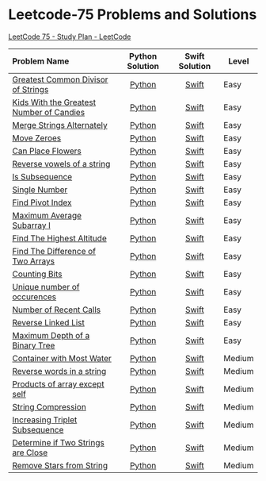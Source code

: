 # Leetcode-75 Problems and Solutions

[LeetCode 75 - Study Plan - LeetCode](https://leetcode.com/studyplan/leetcode-75/)

| Problem Name                                                                                                                                                            | Python Solution                                                          | Swift Solution                                                            | Level  |
|:----------------------------------------------------------------------------------------------------------------------------------------------------------------------- |:------------------------------------------------------------------------:|:-------------------------------------------------------------------------:| ------ |
| [Greatest Common Divisor of Strings](https://leetcode.com/problems/greatest-common-divisor-of-strings/?envType=study-plan-v2&envId=leetcode-75)                         | [Python](Python/Greatest%20Common%20Divisor%20of%20Strings.py)           | [Swift](Swift/Greatest%20Common%20Divisor%20of%20Strings.swift)           | Easy   |
| [Kids With the Greatest Number of Candies](https://leetcode.com/problems/kids-with-the-greatest-number-of-candies/description/?envType=study-plan-v2&envId=leetcode-75) | [Python](Python/Kids%20With%20the%20Greatest%20Number%20of%20Candies.py) | [Swift](Swift/Kids%20With%20the%20Greatest%20Number%20of%20Candies.swift) | Easy   |
| [Merge Strings Alternately](https://leetcode.com/problems/merge-strings-alternately/?envType=study-plan-v2&envId=leetcode-75)                                           | [Python](Python/Merge%20Strings%20Alternately.py)                        | [Swift](Swift/Merge%20Strings%20Alternately.swift)                        | Easy   |
| [Move Zeroes](https://leetcode.com/problems/move-zeroes/?envType=study-plan-v2&envId=leetcode-75)                                                                       | [Python](Python/Move%20Zeroes.py)                                        | [Swift](Swift/Move%20Zeroes.swift)                                        | Easy   |
| [Can Place Flowers](https://leetcode.com/problems/can-place-flowers/?envType=study-plan-v2&envId=leetcode-75)                                                           | [Python](Python/Can%20Place%20Flowers.py)                                | [Swift](Swift/Can%20Place%20Flowers.swift)                                | Easy   |
| [Reverse vowels of a string](https://leetcode.com/problems/reverse-vowels-of-a-string/?envType=study-plan-v2&envId=leetcode-75)                                         | [Python](Python/Reverse%20Vowels%20of%20a%20String.py)                   | [Swift](Swift/Reverse%20Vowels%20of%20a%20String.swift)                   | Easy   |
| [Is Subsequence](https://leetcode.com/problems/is-subsequence/description/?envType=study-plan-v2&envId=leetcode-75)                                                     | [Python](Python/Is%20Subsequence.py)                                     | [Swift](Swift/Is%20Subsequence.swift)                                     | Easy   |
| [Single Number](https://leetcode.com/problems/single-number/?envType=study-plan-v2&envId=leetcode-75)                                                                   | [Python](Python/Single%20Number.py)                                      | [Swift](Swift/Single%20Number.swift)                                      | Easy   |
| [Find Pivot Index](https://leetcode.com/problems/find-pivot-index/description/?envType=study-plan-v2&envId=leetcode-75)                                                 | [Python](Python/Find%20Pivot%20Index.py)                                 | [Swift](Swift/Find%20Pivot%20Index.swift)                                 | Easy   |
| [Maximum Average Subarray I](https://leetcode.com/problems/maximum-average-subarray-i/?envType=study-plan-v2&envId=leetcode-75)                                         | [Python](Python/Maximum%20Average%20Subarray%20I.py)                     | [Swift](Swift/Maximum%20Average%20Subarray%20I.swift)                     | Easy   |
| [Find The Highest Altitude](https://leetcode.com/problems/find-the-highest-altitude/?envType=study-plan-v2&envId=leetcode-75)                                           | [Python](Python/Find%20the%20Highest%20Altitude.py)                      | [Swift](Swift/Find%20the%20Highest%20Altitude.swift)                      | Easy   |
| [Find The Difference of Two Arrays](https://leetcode.com/problems/find-the-difference-of-two-arrays/?envType=study-plan-v2&envId=leetcode-75)                           | [Python](Python/Find%20the%20Difference%20of%20Two%20Arrays.py)          | [Swift](Swift/Find%20the%20Difference%20of%20Two%20Arrays.swift)          | Easy   |
| [Counting Bits](https://leetcode.com/problems/counting-bits/?envType=study-plan-v2&envId=leetcode-75)                                                                   | [Python](Python/Counting%20Bits.py)                                      | [Swift](Swift/Counting%20Bits.swift)                                      | Easy   |
| [Unique number of occurences](https://leetcode.com/problems/unique-number-of-occurrences/?envType=study-plan-v2&envId=leetcode-75)                                      | [Python](Python/Unique%20Number%20of%20Occurences.py)                    | [Swift](Swift/Unique%20Number%20of%20Occurences.swift)                    | Easy   |
| [Number of Recent Calls](https://leetcode.com/problems/number-of-recent-calls/?envType=study-plan-v2&envId=leetcode-75)                                                 | [Python](Python/Number%20of%20Recent%20Calls.py)                         | [Swift](Swift/Number%20of%20Recent%20Calls.swift)                         | Easy   |
| [Reverse Linked List](https://leetcode.com/problems/reverse-linked-list/?envType=study-plan-v2&envId=leetcode-75)                                                       | [Python](Python/Reverse%20Linked%20List.py)                              | [Swift](Swift/Reverse%20Linked%20List.swift)                              | Easy   |
| [Maximum Depth of a Binary Tree](https://leetcode.com/problems/maximum-depth-of-binary-tree/description/?envType=study-plan-v2&envId=leetcode-75)                       | [Python](Python/Maximum%20Depth%20of%20Binary%20Tree.py)                 | [Swift](Swift/Maximum%20Depth%20of%20Binary%20Tree.swift)                 | Easy   |
| [Container with Most Water](https://leetcode.com/problems/container-with-most-water/?envType=study-plan-v2&envId=leetcode-75)                                           | [Python](Python/Container%20with%20Most%20Water.py)                      | [Swift](Swift/Container%20with%20Most%20Water.swift)                      | Medium |
| [Reverse words in a string](https://leetcode.com/problems/reverse-words-in-a-string/?envType=study-plan-v2&envId=leetcode-75)                                           | [Python](Python/Reverse%20Words%20in%20a%20String.py)                    | [Swift](Swift/Reverse%20Words%20in%20a%20String.swift)                    | Medium |
| [Products of array except self](https://leetcode.com/problems/product-of-array-except-self/description/?envType=study-plan-v2&envId=leetcode-75)                        | [Python](Python/Product%20of%20Array%20except%20self.py)                 | [Swift](Swift/Product%20of%20Array%20except%20self.swift)                 | Medium |
| [String Compression](https://leetcode.com/problems/string-compression/?envType=study-plan-v2&envId=leetcode-75)                                                         | [Python](Python/String%20Compression.py)                                 | [Swift](Swift/String%20Compression.swift)                                 | Medium |
| [Increasing Triplet Subsequence](https://leetcode.com/problems/increasing-triplet-subsequence/?envType=study-plan-v2&envId=leetcode-75)                                 | [Python](Python/Increasing%20Triplet%20Subsequence.py)                   | [Swift](Swift/Increasing%20Triplet%20Subsequence.swift)                   | Medium |
| [Determine if Two Strings are Close](https://leetcode.com/problems/determine-if-two-strings-are-close/?envType=study-plan-v2&envId=leetcode-75)                         | [Python](Python/Determine%20if%20two%20strings%20are%20close.py)         | [Swift](Swift/Determine%20if%20two%20strings%20are%20close.swift)         | Medium |
| [Remove Stars from String](https://leetcode.com/problems/removing-stars-from-a-string/?envType=study-plan-v2&envId=leetcode-75)                                         | [Python](Python/Remove%20Stars%20from%20String.py)                       | [Swift](Swift/Remove%20Stars%20from%20String.swift)                       | Medium |
